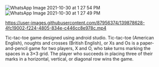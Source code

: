 ![WhatsApp Image 2021-10-30 at 1 27 54 PM](https://user-images.githubusercontent.com/87956374/139878547-b94bde04-dbb4-4605-9f26-fbf292cc792a.jpeg)
![WhatsApp Image 2021-10-30 at 1 27 49 PM](https://user-images.githubusercontent.com/87956374/139878580-1109ab2c-5bc4-4db7-9934-5b602ea0b357.jpeg)


https://user-images.githubusercontent.com/87956374/139878628-4fc19002-f224-4805-834e-c446cc8e978c.mp4




Tic-tac-toe game designed using android studio.
Tic-tac-toe (American English), noughts and crosses (British English), or Xs and Os is a paper-and-pencil game for two players, X and O, who take turns marking the spaces in a 3×3 grid. 
The player who succeeds in placing three of their marks in a horizontal, vertical, or diagonal row wins the game.
